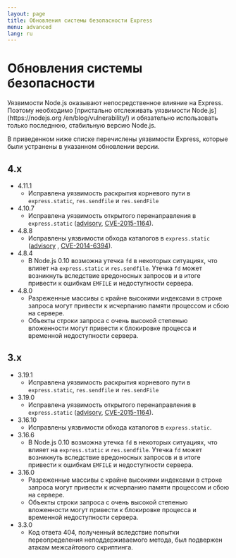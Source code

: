 ```yaml
---
layout: page
title: Обновления системы безопасности Express
menu: advanced
lang: ru
---
```


# Обновления системы безопасности

<div class="doc-box doc-notice" markdown="1">
Уязвимости Node.js оказывают непосредственное влияние на Express. Поэтому необходимо [пристально отслеживать уязвимости Node.js](https://nodejs.org
/en/blog/vulnerability/) и обязательно использовать только последнюю, стабильную версию Node.js.
</div>

В приведенном ниже списке перечислены уязвимости Express, которые были устранены в указанном обновлении версии.

## 4.x

  * 4.11.1
    * Исправлена уязвимость раскрытия корневого пути в `express.static`, `res.sendfile` и `res.sendFile`
  * 4.10.7
    * Исправлена уязвимость открытого перенаправления в `express.static` ([advisory](https://npmjs.com/advisories/35), [CVE-2015-1164](http://cve.mitre.org/cgi-bin/cvename.cgi?name=CVE-2015-1164)).
  * 4.8.8
    * Исправлены уязвимости обхода каталогов в `express.static` ([advisory](http://npmjs.com/advisories/32) , [CVE-2014-6394](http://cve.mitre.org/cgi-bin/cvename.cgi?name=CVE-2014-6394)).
  * 4.8.4
    * В Node.js 0.10 возможна утечка `fd` в некоторых ситуациях, что влияет на `express.static` и `res.sendfile`. Утечка `fd` может возникнуть вследствие вредоносных запросов и в итоге привести к ошибкам `EMFILE` и недоступности сервера.
  * 4.8.0
    * Разреженные массивы с крайне высокими индексами в строке запроса могут привести к исчерпанию памяти процессом и сбою на сервере.
    * Объекты строки запроса с очень высокой степенью вложенности могут привести к блокировке процесса и временной недоступности сервера.

## 3.x

  * 3.19.1
    * Исправлена уязвимость раскрытия корневого пути в `express.static`, `res.sendfile` и `res.sendFile`
  * 3.19.0
    * Исправлена уязвимость открытого перенаправления в `express.static` ([advisory](https://npmjs.com/advisories/35), [CVE-2015-1164](http://cve.mitre.org/cgi-bin/cvename.cgi?name=CVE-2015-1164)).
  * 3.16.10
    * Исправлены уязвимости обхода каталогов в `express.static`.
  * 3.16.6
    * В Node.js 0.10 возможна утечка `fd` в некоторых ситуациях, что влияет на `express.static` и `res.sendfile`. Утечка `fd` может возникнуть вследствие вредоносных запросов и в итоге привести к ошибкам `EMFILE` и недоступности сервера.
  * 3.16.0
    * Разреженные массивы с крайне высокими индексами в строке запроса могут привести к исчерпанию памяти процессом и сбою на сервере.
    * Объекты строки запроса с очень высокой степенью вложенности могут привести к блокировке процесса и временной недоступности сервера.
  * 3.3.0
    * Код ответа 404, полученный вследствие попытки переопределения неподдерживаемого метода, был подвержен атакам межсайтового скриптинга.
